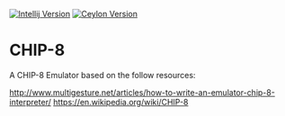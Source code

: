 [![Intellij Version](https://img.shields.io/badge/intellij-2017.2.2-ff69b4.svg)](https://www.jetbrains.com/idea/)
[![Ceylon Version](https://img.shields.io/badge/ceylon-1.3.2-fec418.svg)](https://ceylon-lang.org/)

# CHIP-8

A CHIP-8 Emulator based on the follow resources:

http://www.multigesture.net/articles/how-to-write-an-emulator-chip-8-interpreter/
https://en.wikipedia.org/wiki/CHIP-8
